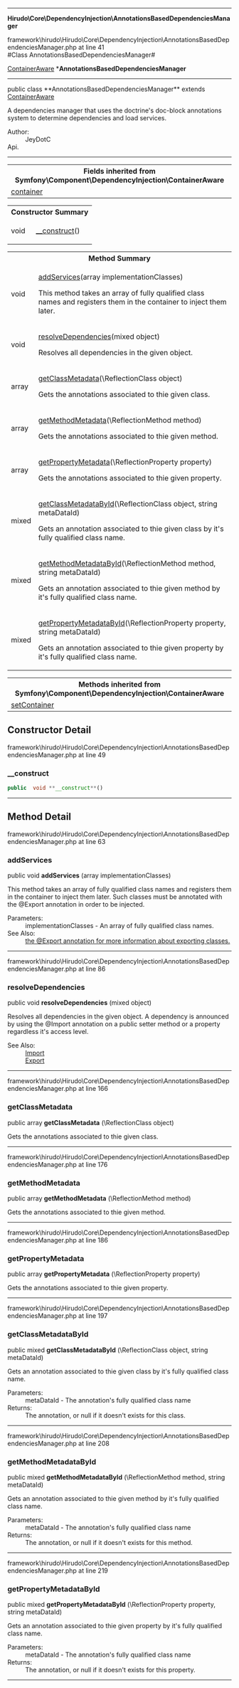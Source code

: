 
- - -

**Hirudo\Core\DependencyInjection\AnnotationsBasedDependenciesManager**
<div class="location">framework\hirudo\Hirudo\Core\DependencyInjection\AnnotationsBasedDependenciesManager.php at line 41</div>
#Class AnnotationsBasedDependenciesManager#

<a href="https://github.com/JeyDotC/Hirudo-docs/blob/master/symfony/component/dependencyinjection/containeraware.html">ContainerAware</a>
    ***AnnotationsBasedDependenciesManager**


- - -

<p class="signature">public  class **AnnotationsBasedDependenciesManager**
extends <a href="https://github.com/JeyDotC/Hirudo-docs/blob/master/symfony/component/dependencyinjection/containeraware.html">ContainerAware</a>

</p>

<div class="comment" id="overview_description"><p>A dependencies manager that uses the doctrine's doc-block annotations system
to determine dependencies and load services.</p></div>

<dl>
<dt>Author:</dt>
<dd>JeyDotC</dd>
<dt>Api.</dt>
</dl>

- - -

<table class="inherit">
<tr><th colspan="2">Fields inherited from Symfony\Component\DependencyInjection\ContainerAware</th></tr>
<tr><td><a href="https://github.com/JeyDotC/Hirudo-docs/blob/master/symfony/component/dependencyinjection/containeraware.html#container">container</a></td></tr></table>

<table id="summary_constructor">
<tr><th colspan="2">Constructor Summary</th></tr>
<tr>
<td class="type"> void</td>
<td class="description"><p class="name"><a href="#__construct">__construct</a>()</p></td>
</tr>
</table>

<table id="summary_method">
<tr><th colspan="2">Method Summary</th></tr>
<tr>
<td class="type">  void</td>
<td class="description"><p class="name"><a href="#addservices">addServices</a>(array implementationClasses)</p><p class="description">This method takes an array of fully qualified class names and registers them
in the container to inject them later. </p></td>
</tr>
<tr>
<td class="type">  void</td>
<td class="description"><p class="name"><a href="#resolvedependencies">resolveDependencies</a>(mixed object)</p><p class="description">Resolves all dependencies in the given object. </p></td>
</tr>
<tr>
<td class="type">  array<mixed></td>
<td class="description"><p class="name"><a href="#getclassmetadata">getClassMetadata</a>(\ReflectionClass object)</p><p class="description">Gets the annotations associated to thie given class.</p></td>
</tr>
<tr>
<td class="type">  array<mixed></td>
<td class="description"><p class="name"><a href="#getmethodmetadata">getMethodMetadata</a>(\ReflectionMethod method)</p><p class="description">Gets the annotations associated to thie given method.</p></td>
</tr>
<tr>
<td class="type">  array<mixed></td>
<td class="description"><p class="name"><a href="#getpropertymetadata">getPropertyMetadata</a>(\ReflectionProperty property)</p><p class="description">Gets the annotations associated to thie given property.</p></td>
</tr>
<tr>
<td class="type">  mixed</td>
<td class="description"><p class="name"><a href="#getclassmetadatabyid">getClassMetadataById</a>(\ReflectionClass object, string metaDataId)</p><p class="description">Gets an annotation associated to thie given class by it's fully qualified class name.</p></td>
</tr>
<tr>
<td class="type">  mixed</td>
<td class="description"><p class="name"><a href="#getmethodmetadatabyid">getMethodMetadataById</a>(\ReflectionMethod method, string metaDataId)</p><p class="description">Gets an annotation associated to thie given method by it's fully qualified class name.</p></td>
</tr>
<tr>
<td class="type">  mixed</td>
<td class="description"><p class="name"><a href="#getpropertymetadatabyid">getPropertyMetadataById</a>(\ReflectionProperty property, string metaDataId)</p><p class="description">Gets an annotation associated to thie given property by it's fully qualified class name.</p></td>
</tr>
</table>

<table class="inherit">
<tr><th colspan="2">Methods inherited from Symfony\Component\DependencyInjection\ContainerAware</th></tr>
<tr><td><a href="https://github.com/JeyDotC/Hirudo-docs/blob/master/symfony/component/dependencyinjection/containeraware.html#setContainer()">setContainer</a></td></tr></table>

<h2 id="detail_method">Constructor Detail</h2>
<div class="location">framework\hirudo\Hirudo\Core\DependencyInjection\AnnotationsBasedDependenciesManager.php at line 49</div>
<h3 id="__construct()">__construct</h3>

```php
public  void **__construct**()
```
<div class="details">
</div>

- - -

<h2 id="detail_method">Method Detail</h2>
<div class="location">framework\hirudo\Hirudo\Core\DependencyInjection\AnnotationsBasedDependenciesManager.php at line 63</div>
<h3 id="addServices()">addServices</h3>

public  void **addServices** (array implementationClasses)<div class="details">
<p>This method takes an array of fully qualified class names and registers them
in the container to inject them later. Such classes must be annotated with
the @Export annotation in order to be injected.</p><dl>
<dt>Parameters:</dt>
<dd>implementationClasses - An array of fully qualified class names.</dd>
<dt>See Also:</dt>
<dd><a href="../../../hirudo/core/annotations/export.html">the @Export annotation for more information about exporting classes.</a></dd>
</dl>
</div>

- - -

<div class="location">framework\hirudo\Hirudo\Core\DependencyInjection\AnnotationsBasedDependenciesManager.php at line 86</div>
<h3 id="resolveDependencies()">resolveDependencies</h3>

public  void **resolveDependencies** (mixed object)<div class="details">
<p>Resolves all dependencies in the given object. A dependency is announced
by using the @Import annotation on a public setter method or a property
regardless it's access level.</p><dl>
<dt>See Also:</dt>
<dd><a href="../../../hirudo/core/annotations/import.html">Import</a></dd>
<dd><a href="../../../hirudo/core/annotations/export.html">Export</a></dd>
</dl>
</div>

- - -

<div class="location">framework\hirudo\Hirudo\Core\DependencyInjection\AnnotationsBasedDependenciesManager.php at line 166</div>
<h3 id="getClassMetadata()">getClassMetadata</h3>

public  array<mixed> **getClassMetadata** (\ReflectionClass object)<div class="details">
<p>Gets the annotations associated to thie given class.</p></div>

- - -

<div class="location">framework\hirudo\Hirudo\Core\DependencyInjection\AnnotationsBasedDependenciesManager.php at line 176</div>
<h3 id="getMethodMetadata()">getMethodMetadata</h3>

public  array<mixed> **getMethodMetadata** (\ReflectionMethod method)<div class="details">
<p>Gets the annotations associated to thie given method.</p></div>

- - -

<div class="location">framework\hirudo\Hirudo\Core\DependencyInjection\AnnotationsBasedDependenciesManager.php at line 186</div>
<h3 id="getPropertyMetadata()">getPropertyMetadata</h3>

public  array<mixed> **getPropertyMetadata** (\ReflectionProperty property)<div class="details">
<p>Gets the annotations associated to thie given property.</p></div>

- - -

<div class="location">framework\hirudo\Hirudo\Core\DependencyInjection\AnnotationsBasedDependenciesManager.php at line 197</div>
<h3 id="getClassMetadataById()">getClassMetadataById</h3>

public  mixed **getClassMetadataById** (\ReflectionClass object, string metaDataId)<div class="details">
<p>Gets an annotation associated to thie given class by it's fully qualified class name.</p><dl>
<dt>Parameters:</dt>
<dd></dd>
<dd>metaDataId - The annotation's fully qualified class name</dd>
<dt>Returns:</dt>
<dd>The annotation, or null if it doesn't exists for this class.</dd>
</dl>
</div>

- - -

<div class="location">framework\hirudo\Hirudo\Core\DependencyInjection\AnnotationsBasedDependenciesManager.php at line 208</div>
<h3 id="getMethodMetadataById()">getMethodMetadataById</h3>

public  mixed **getMethodMetadataById** (\ReflectionMethod method, string metaDataId)<div class="details">
<p>Gets an annotation associated to thie given method by it's fully qualified class name.</p><dl>
<dt>Parameters:</dt>
<dd></dd>
<dd>metaDataId - The annotation's fully qualified class name</dd>
<dt>Returns:</dt>
<dd>The annotation, or null if it doesn't exists for this method.</dd>
</dl>
</div>

- - -

<div class="location">framework\hirudo\Hirudo\Core\DependencyInjection\AnnotationsBasedDependenciesManager.php at line 219</div>
<h3 id="getPropertyMetadataById()">getPropertyMetadataById</h3>

public  mixed **getPropertyMetadataById** (\ReflectionProperty property, string metaDataId)<div class="details">
<p>Gets an annotation associated to thie given property by it's fully qualified class name.</p><dl>
<dt>Parameters:</dt>
<dd></dd>
<dd>metaDataId - The annotation's fully qualified class name</dd>
<dt>Returns:</dt>
<dd>The annotation, or null if it doesn't exists for this property.</dd>
</dl>
</div>

- - -

